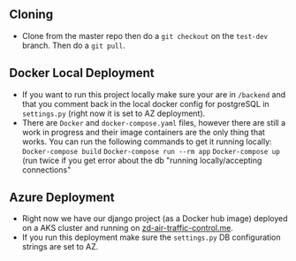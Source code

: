 ## Cloning
* Clone from the master repo then do a `git checkout` on the `test-dev` branch. Then do a `git pull`.

## Docker Local Deployment
* If you want to run this project locally make sure your are in `/backend` and that you comment back in the local docker config for postgreSQL in `settings.py` (right now it is set to AZ deployment).
* There are `Docker` and `docker-compose.yaml` files, however there are still a work in progress and their image containers are the only thing that works. You can run the following commands to get it running locally:
`Docker-compose build`
`Docker-compose run --rm app`
`Docker-compose up` (run twice if you get error about the db "running locally/accepting connections"

## Azure Deployment
* Right now we have our django project (as a Docker hub image) deployed on a AKS cluster and running on [zd-air-traffic-control.me](http://zd-air-traffic-control.me).
* If you run this deployment make sure the `settings.py` DB configuration strings are set to AZ.

